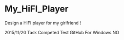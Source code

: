 # My_HiFI_Player
Design a HiFI player for my girlfriend！

2015/11/20
Task                                                                       Competed
Test GitHub For Windows                                                       NO
